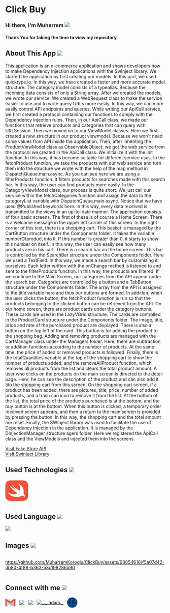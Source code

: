 # Click Buy
### Hi there, I'm Muharrem <img src = "https://raw.githubusercontent.com/MartinHeinz/MartinHeinz/master/wave.gif" width = "42"> 
#### Thank You for taking the time to view my repository 

## <h2> About This App <img src = "https://c.tenor.com/JsoERRQcZqYAAAAi/thumbs-up-joypixels.gif" width = "42"></h2>
This application is an e-commerce application and shows developers how to make Dependency Injection applications with the SwInject library. We started the application by first creating our models. In this part, we used quicktype.io. In this way, we have created a faster and more accurate model structure. The category model consists of a typealias. Because the incoming data consists of only a String array. After we created the models, we wrote our service. We created a WebRequest class to make the service easier to use and to write query URLs more easily. In this way, we can more easily control API endpoints and queries. While writing our ApiCall service, we first created a protocol containing our functions to comply with the Dependency Injection rules. Then, in our ApiCall class, we made our functions that retrieve products and categories that can query with URLSession. Then we moved on to our ViewModel classes. Here we first created a new structure in our product viewmodel. Because we won't need some values from API inside the application. Then, after inheriting the ProductViewModel class as ObservableObject, we got the web service from the protocol we created in the ApiCall class. We initialize it with the init function. In this way, it has become suitable for different service uses. In the fetchProduct function, we take the products with our web service and turn them into the structure we wrote with the help of the map method in DispatchQueue.main.async. As you can see here we are using a filterProducts function. It filters products for searches made with this search bar. In this way, the user can find products more easily. In the CategoryViewModel class, our process is quite short. We just call our service within the fetchCategories function and assign the data to the categoryList variable with DispatchQueue.main.async. Notice that we have used @Published keywords here. In this way, every data received is transmitted to the views in an up-to-date manner. The application consists of four basic screens. The first of these is of course a Home Screen. There is a welcome message in the upper left corner of this screen. In the right corner of this text, there is a shopping cart. This basket is managed by the CartButton structure under the Components folder. It takes the variable numberOfproduct into it. If this number is greater than 0, it starts to show this number on itself. In this way, the user can easily see how many products are in his cart. There is a search bar on the home screen. This bar is controlled by the SearchBar structure under the Components folder. Here we used a TextField. In this way, we made a search bar by customizing it ourselves. Each letter written with the onChange method is listened to and sent to the filterProducts function. In this way, the products are filtered. If we continue to the Main Screen, our categories from the API appear under the search bar. Categories are controlled by a button and a TabButton structure under the Components folder. The array from the API is assigned to the title variable here and thus our buttons are formed. In addition, when the user clicks the button, the fetchProduct function is run so that the products belonging to the clicked button can be retrieved from the API. On our home screen, there are product cards under the category buttons. These cards are used in the LazyVGrid structure. The cards are controlled in the ProductCard structure under the Components folder. The image, title, price and rate of the purchased product are displayed. There is also a button on the top left of the card. This button is for adding the product to the shopping bag. Adding and removing products are managed with the CartManager class under the Managers folder. Here, there are subtraction or addition functions according to the number of products. At the same time, the price of added or removed products is followed. Finally, there is the totalQuantities variable at the top of the shopping cart to show the number of products added, and the removeAllProduct function, which removes all products from the list and clears the total product amount. A user who clicks on the products on the main screen is directed to the detail page. Here, he can see the description of the product and can also add it tito the shopping cart from this screen. On the shopping cart screen, if a product has been added, there are pictures, title, price, number of added products, and a trash can icon to remove it from the list. At the bottom of the list, the total price of the products purchased is at the bottom, and the buy button is at the bottom. When this button is clicked, a temporary order received screen appears, and then a return to the main screen is provided by pressing the button. In this way, the shopping cart and the total amount are reset. Finally, the SWInject library was used to facilitate the use of Dependency Injection in the application. It is managed by the DInjectionManager structure agers folder. Here we registered the ApiCall class and the ViewModels and injected them into the screens.

<a href="https://fakestoreapi.com/" target="_blank">Visit Fake Store API</a><br>
<a href="https://github.com/Swinject/Swinject" target="_blank">Visit Swinject Library</a><br>



<h2> Used Technologies <img src = "https://media2.giphy.com/media/QssGEmpkyEOhBCb7e1/giphy.gif?cid=ecf05e47a0n3gi1bfqntqmob8g9aid1oyj2wr3ds3mg700bl&rid=giphy.gif" width = "42"> </h2>
<div class="row">
      <div class="column">
<img width ='72px' src 
     ='https://raw.githubusercontent.com/MuharremKoroglu/MuharremKoroglu/main/swift-icon.svg'>
  </div>
</div>

<h2> Used Language <img src = "https://media.giphy.com/media/Zd6jPg8hcp4Q3vrvjo/giphy.gif" width = "42"> </h2>
<div class="row">
      <div class="column">
<img width ='82px' src 
     ='https://upload.wikimedia.org/wikipedia/commons/a/a5/Flag_of_the_United_Kingdom_%281-2%29.svg'>
  </div>
</div>

<h2> Images <img src = "https://media2.giphy.com/media/psneItdLMpWy36ejfA/source.gif" width = "62"> </h2>
  <div class="column">



https://github.com/MuharremKoroglu/ClickBuy/assets/68854616/f5a07d42-db80-4f88-b363-53c198286590





  </div>
<h2> Connect with me <img src='https://raw.githubusercontent.com/ShahriarShafin/ShahriarShafin/main/Assets/handshake.gif' width="100"> </h2>
<a href = 'mailto:muharremkoroglu245@gmail.com'> <img align="center" width = '32px' align= 'center' src="https://raw.githubusercontent.com/MuharremKoroglu/MuharremKoroglu/main/gmail-logo-2561.svg"/></a> &nbsp;
<a href = 'https://www.linkedin.com/in/muharremkoroglu/'> <img align="center" width = '32px' align= 'center' src="https://raw.githubusercontent.com/rahulbanerjee26/githubAboutMeGenerator/main/icons/linked-in-alt.svg"/></a> &nbsp;
<a href = 'https://muharremkoroglu.medium.com/'> <img align="center" width = '32px' align= 'center' src="https://raw.githubusercontent.com/rahulbanerjee26/githubAboutMeGenerator/main/icons/medium.svg"/></a> &nbsp;
<a href="https://www.instagram.com/m.koroglu99/" target="blank"><img align="center" src="https://raw.githubusercontent.com/rahuldkjain/github-profile-readme-generator/master/src/images/icons/Social/instagram.svg" alt="_._.adam._"  width="32px" align= 'center' /></a> &nbsp;
<a href = 'https://synta-x.com/'> <img align="center" width = '32px' align= 'center' src="https://raw.githubusercontent.com/MuharremKoroglu/MuharremKoroglu/main/internet-svgrepo-com%20(2).svg"/></a> &nbsp;



